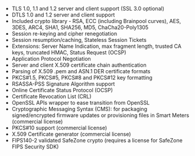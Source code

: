 + TLS 1.0, 1.1 and 1.2 server and client support (SSL 3.0 optional)
+ DTLS 1.0 and 1.2 server and client support
+ Included crypto library - RSA, ECC (including Brainpool curves), AES, 3DES, ARC4, SHA1, SHA256, MD5, ChaCha20-Poly1305
+ Session re-keying and cipher renegotiation
+ Session resumption/caching, Stateless Session Tickets
+ Extensions: Server Name Indication, max fragment length, trusted CA keys, truncated HMAC, Status Request (OCSP)
+ Application Protocol Negotiation
+ Server and client X.509 certificate chain authentication
+ Parsing of X.509 .pem and ASN.1 DER certificate formats
+ PKCS#1.5, PKCS#5, PKCS#8 and PKCS#12 key formatting
+ RSASSA-PSS Signature Algorithm support
+ Online Certificate Status Protocol (OCSP)
+ Certificate Revocation List (CRL)
+ OpenSSL APIs wrapper to ease transition from OpenSSL
+ Cryptographic Messaging Syntax (CMS): for packaging signed/encrypted firmware updates or provisioning files in Smart Meters (commercial license)
+ PKCS#10 support (commercial license)
+ X.509 Certificate generator (commercial license)
+ FIPS140-2 validated SafeZone crypto (requires a license for SafeZone FIPS Security SDK)

